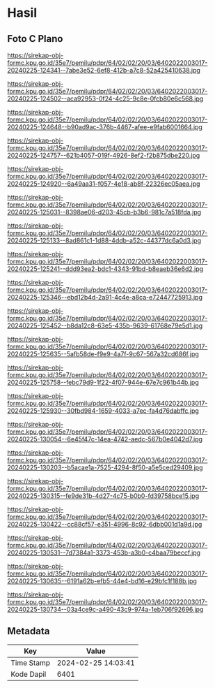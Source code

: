 # Hasil

## Foto C Plano

https://sirekap-obj-formc.kpu.go.id/35e7/pemilu/pdpr/64/02/02/20/03/6402022003017-20240225-124341--7abe3e52-6ef8-412b-a7c8-52a425410638.jpg

https://sirekap-obj-formc.kpu.go.id/35e7/pemilu/pdpr/64/02/02/20/03/6402022003017-20240225-124502--aca92953-0f24-4c25-9c8e-0fcb80e6c568.jpg

https://sirekap-obj-formc.kpu.go.id/35e7/pemilu/pdpr/64/02/02/20/03/6402022003017-20240225-124648--b90ad9ac-376b-4467-afee-e9fab6001664.jpg

https://sirekap-obj-formc.kpu.go.id/35e7/pemilu/pdpr/64/02/02/20/03/6402022003017-20240225-124757--621b4057-019f-4926-8ef2-f2b875dbe220.jpg

https://sirekap-obj-formc.kpu.go.id/35e7/pemilu/pdpr/64/02/02/20/03/6402022003017-20240225-124920--6a49aa31-f057-4e18-ab8f-22326ec05aea.jpg

https://sirekap-obj-formc.kpu.go.id/35e7/pemilu/pdpr/64/02/02/20/03/6402022003017-20240225-125031--8398ae06-d203-45cb-b3b6-981c7a518fda.jpg

https://sirekap-obj-formc.kpu.go.id/35e7/pemilu/pdpr/64/02/02/20/03/6402022003017-20240225-125133--8ad861c1-1d88-4ddb-a52c-44377dc6a0d3.jpg

https://sirekap-obj-formc.kpu.go.id/35e7/pemilu/pdpr/64/02/02/20/03/6402022003017-20240225-125241--ddd93ea2-bdc1-4343-91bd-b8eaeb36e6d2.jpg

https://sirekap-obj-formc.kpu.go.id/35e7/pemilu/pdpr/64/02/02/20/03/6402022003017-20240225-125346--ebd12b4d-2a91-4c4e-a8ca-e72447725913.jpg

https://sirekap-obj-formc.kpu.go.id/35e7/pemilu/pdpr/64/02/02/20/03/6402022003017-20240225-125452--b8da12c8-63e5-435b-9639-61768e79e5d1.jpg

https://sirekap-obj-formc.kpu.go.id/35e7/pemilu/pdpr/64/02/02/20/03/6402022003017-20240225-125635--5afb58de-f9e9-4a7f-9c67-567a32cd686f.jpg

https://sirekap-obj-formc.kpu.go.id/35e7/pemilu/pdpr/64/02/02/20/03/6402022003017-20240225-125758--febc79d9-1f22-4f07-944e-67e7c961b44b.jpg

https://sirekap-obj-formc.kpu.go.id/35e7/pemilu/pdpr/64/02/02/20/03/6402022003017-20240225-125930--30fbd984-1659-4033-a7ec-fa4d76dabffc.jpg

https://sirekap-obj-formc.kpu.go.id/35e7/pemilu/pdpr/64/02/02/20/03/6402022003017-20240225-130054--6e45f47c-14ea-4742-aedc-567b0e4042d7.jpg

https://sirekap-obj-formc.kpu.go.id/35e7/pemilu/pdpr/64/02/02/20/03/6402022003017-20240225-130203--b5acae1a-7525-4294-8f50-a5e5ced29409.jpg

https://sirekap-obj-formc.kpu.go.id/35e7/pemilu/pdpr/64/02/02/20/03/6402022003017-20240225-130315--fe9de31b-4d27-4c75-b0b0-fd39758bce15.jpg

https://sirekap-obj-formc.kpu.go.id/35e7/pemilu/pdpr/64/02/02/20/03/6402022003017-20240225-130422--cc88cf57-e351-4996-8c92-6dbb001d1a9d.jpg

https://sirekap-obj-formc.kpu.go.id/35e7/pemilu/pdpr/64/02/02/20/03/6402022003017-20240225-130531--7d7384a1-3373-453b-a3b0-c4baa79beccf.jpg

https://sirekap-obj-formc.kpu.go.id/35e7/pemilu/pdpr/64/02/02/20/03/6402022003017-20240225-130635--6191a62b-efb5-44e4-bd16-e29bfc1f188b.jpg

https://sirekap-obj-formc.kpu.go.id/35e7/pemilu/pdpr/64/02/02/20/03/6402022003017-20240225-130734--03a4ce9c-a490-43c9-974a-1eb706f92696.jpg


## Metadata

| Key        | Value               |
| ---------- | ------------------- |
| Time Stamp | 2024-02-25 14:03:41 |
| Kode Dapil | 6401                |



